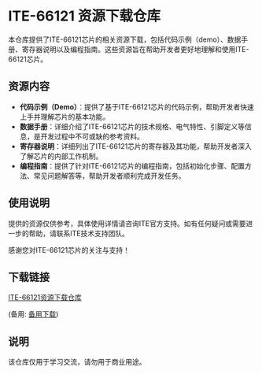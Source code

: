 # ITE-66121 资源下载仓库

本仓库提供了ITE-66121芯片的相关资源下载，包括代码示例（demo）、数据手册、寄存器说明以及编程指南。这些资源旨在帮助开发者更好地理解和使用ITE-66121芯片。

## 资源内容

- **代码示例（Demo）**：提供了基于ITE-66121芯片的代码示例，帮助开发者快速上手并理解芯片的基本功能。
- **数据手册**：详细介绍了ITE-66121芯片的技术规格、电气特性、引脚定义等信息，是开发过程中不可或缺的参考资料。
- **寄存器说明**：详细列出了ITE-66121芯片的寄存器及其功能，帮助开发者深入了解芯片的内部工作机制。
- **编程指南**：提供了针对ITE-66121芯片的编程指南，包括初始化步骤、配置方法、常见问题解答等，帮助开发者顺利完成开发任务。

## 使用说明

提供的资源仅供参考，具体使用详情请咨询ITE官方支持。如有任何疑问或需要进一步的帮助，请联系ITE技术支持团队。

感谢您对ITE-66121芯片的关注与支持！

## 下载链接
[ITE-66121资源下载仓库](https://pan.quark.cn/s/97d4da08780e) 

(备用: [备用下载](https://pan.baidu.com/s/1hJYuwA-Ebft7L0WoOl5SaA?pwd=1234))

## 说明

该仓库仅用于学习交流，请勿用于商业用途。

